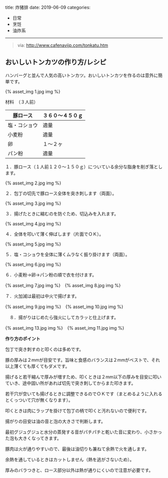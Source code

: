 title: 炸猪排
date: 2019-06-09
categories:
- 日常
- 烹饪
- 油炸系




---

> via: <http://www.cafenavijp.com/tonkatu.htm>



## **おいしいトンカツの作り方/レシピ**

ハンバーグと並んで人気の高いトンカツ。おいしいトンカツを作るのは意外に簡単です。

{% asset_img 1.jpg img %}

材料　（３人前）

| 豚ロース     | ３６０～４５０ｇ |
| ------------ | ---------------- |
| 塩・コショウ | 適量             |
| 小麦粉       | 適量             |
| 卵           | １～２ヶ         |
| パン粉       | 適量             |



１．豚ロース（１人前１２０～１５０ｇ）についている余分な脂身を削ぎ落とします。

{% asset_img 2.jpg img %}

２．包丁の切先で豚ロース全体を突き刺します（両面）。

{% asset_img 3.jpg img %}

３．揚げたときに縮むのを防ぐため、切込みを入れます。

{% asset_img 4.jpg img %}

４．全体を叩いて薄く伸ばします（片面でＯＫ）。

{% asset_img 5.jpg img %}

５．塩・コショウを全体に薄くムラなく振り掛けます（両面）。

{% asset_img 6.jpg img %}

６．小麦粉→卵→パン粉の順で衣を付けます。

{% asset_img 7.jpg img %}　{% asset_img 8.jpg img %}

７．火加減は最初は中火で揚げます。

{% asset_img 9.jpg img %}　{% asset_img 10.jpg img %}

　８．揚がりはじめたら強火にしてカラッと仕上げます。

{% asset_img 13.jpg img %}　{% asset_img 11.jpg img %}

**作り方のポイント**

包丁で突き刺すのと叩くのは多めです。

豚の厚みは２mmが目安です。旨味と食感のバランスは２mmがベストで、それ以上薄くても厚くてもダメです。

揚げると若干縮んで厚みが増すため、叩くときは２mm以下の厚みを目安に叩いていき、途中固い所があれば切先で突き刺してからまた叩きます。

若干穴が空いても揚げるときに調整できるのでＯＫです（まとめるように入れるとくっついて穴が無くなります）。

叩くときは肉にラップを掛けて包丁の柄で叩くと汚れないので便利です。

揚がりの目安は油の音と泡の大きさで判断します。

最初グジュグジュと水分の蒸発する音がパチパチと乾いた音に変わり、小さかった泡も大きくなってきます。

豚肉は火が通りやすいので、最後は油切りも兼ねて余熱で火を通します。

余熱を通しているときはカットしません（熱を逃がさないため）。

厚みのバラつきと、ロース部分以外は熱が通りにくいので注意が必要です。